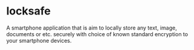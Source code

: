 # locksafe

A smartphone application that is aim to locally store any text, image, documents or etc. securely with choice of known standard encryption to your smartphone devices. 
